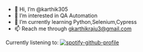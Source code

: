 - 👋 Hi, I’m @karthik305
- 👀 I’m interested in QA Automation
- 🌱 I’m currently learning Python,Selenium,Cypress
- 📫 Reach me through gkarthikraju3@gmail.com

Currently listening to:
[![spotify-github-profile](https://spotify-github-profile.vercel.app/api/view?uid=31qxmdv3xtvsxi3nrmsdbygge2qm&cover_image=true&theme=novatorem&show_offline=false&background_color=121212&interchange=false&bar_color=53b14f&bar_color_cover=false)](https://spotify-github-profile.vercel.app/api/view?uid=31qxmdv3xtvsxi3nrmsdbygge2qm&redirect=true)
<!---
karthik305/karthik305 is a ✨ special ✨ repository because its `README.md` (this file) appears on your GitHub profile.
You can click the Preview link to take a look at your changes.
--->
